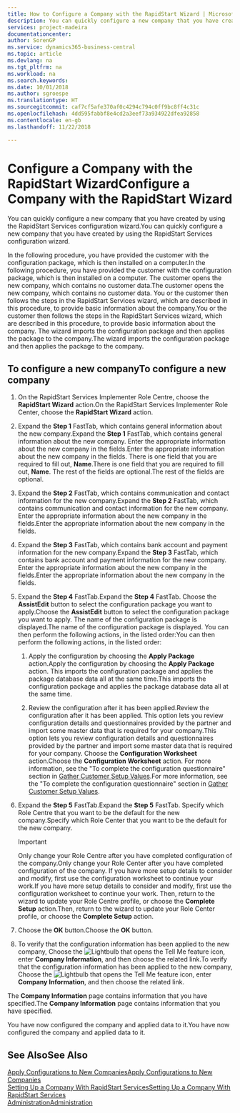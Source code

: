 ```yaml
---
title: How to Configure a Company with the RapidStart Wizard | Microsoft Docs
description: You can quickly configure a new company that you have created by using the RapidStart Services configuration wizard.
services: project-madeira
documentationcenter: 
author: SorenGP
ms.service: dynamics365-business-central
ms.topic: article
ms.devlang: na
ms.tgt_pltfrm: na
ms.workload: na
ms.search.keywords: 
ms.date: 10/01/2018
ms.author: sgroespe
ms.translationtype: HT
ms.sourcegitcommit: caf7cf5afe370af0c4294c794c0ff9bc8ff4c31c
ms.openlocfilehash: 4dd595fabbf8e4cd2a3eef73a934922dfea92858
ms.contentlocale: en-gb
ms.lasthandoff: 11/22/2018

---
```

# <a name="configure-a-company-with-the-rapidstart-wizard"></a><span data-ttu-id="17c79-103">Configure a Company with the RapidStart Wizard</span><span class="sxs-lookup"><span data-stu-id="17c79-103">Configure a Company with the RapidStart Wizard</span></span>
<span data-ttu-id="17c79-104">You can quickly configure a new company that you have created by using the RapidStart Services configuration wizard.</span><span class="sxs-lookup"><span data-stu-id="17c79-104">You can quickly configure a new company that you have created by using the RapidStart Services configuration wizard.</span></span>

<span data-ttu-id="17c79-105">In the following procedure, you have provided the customer with the configuration package, which is then installed on a computer.</span><span class="sxs-lookup"><span data-stu-id="17c79-105">In the following procedure, you have provided the customer with the configuration package, which is then installed on a computer.</span></span> <span data-ttu-id="17c79-106">The customer opens the new company, which contains no customer data.</span><span class="sxs-lookup"><span data-stu-id="17c79-106">The customer opens the new company, which contains no customer data.</span></span> <span data-ttu-id="17c79-107">You or the customer then follows the steps in the RapidStart Services wizard, which are described in this procedure, to provide basic information about the company.</span><span class="sxs-lookup"><span data-stu-id="17c79-107">You or the customer then follows the steps in the RapidStart Services wizard, which are described in this procedure, to provide basic information about the company.</span></span> <span data-ttu-id="17c79-108">The wizard imports the configuration package and then applies the package to the company.</span><span class="sxs-lookup"><span data-stu-id="17c79-108">The wizard imports the configuration package and then applies the package to the company.</span></span>  

## <a name="to-configure-a-new-company"></a><span data-ttu-id="17c79-109">To configure a new company</span><span class="sxs-lookup"><span data-stu-id="17c79-109">To configure a new company</span></span>  
1. <span data-ttu-id="17c79-110">On the RapidStart Services Implementer Role Centre, choose the **RapidStart Wizard** action.</span><span class="sxs-lookup"><span data-stu-id="17c79-110">On the RapidStart Services Implementer Role Center, choose the **RapidStart Wizard** action.</span></span>  
2. <span data-ttu-id="17c79-111">Expand the **Step 1** FastTab, which contains general information about the new company.</span><span class="sxs-lookup"><span data-stu-id="17c79-111">Expand the **Step 1** FastTab, which contains general information about the new company.</span></span> <span data-ttu-id="17c79-112">Enter the appropriate information about the new company in the fields.</span><span class="sxs-lookup"><span data-stu-id="17c79-112">Enter the appropriate information about the new company in the fields.</span></span> <span data-ttu-id="17c79-113">There is one field that you are required to fill out, **Name**.</span><span class="sxs-lookup"><span data-stu-id="17c79-113">There is one field that you are required to fill out, **Name**.</span></span> <span data-ttu-id="17c79-114">The rest of the fields are optional.</span><span class="sxs-lookup"><span data-stu-id="17c79-114">The rest of the fields are optional.</span></span>  
3. <span data-ttu-id="17c79-115">Expand the **Step 2** FastTab, which contains communication and contact information for the new company.</span><span class="sxs-lookup"><span data-stu-id="17c79-115">Expand the **Step 2** FastTab, which contains communication and contact information for the new company.</span></span> <span data-ttu-id="17c79-116">Enter the appropriate information about the new company in the fields.</span><span class="sxs-lookup"><span data-stu-id="17c79-116">Enter the appropriate information about the new company in the fields.</span></span>
4. <span data-ttu-id="17c79-117">Expand the **Step 3** FastTab, which contains bank account and payment information for the new company.</span><span class="sxs-lookup"><span data-stu-id="17c79-117">Expand the **Step 3** FastTab, which contains bank account and payment information for the new company.</span></span> <span data-ttu-id="17c79-118">Enter the appropriate information about the new company in the fields.</span><span class="sxs-lookup"><span data-stu-id="17c79-118">Enter the appropriate information about the new company in the fields.</span></span>  
5. <span data-ttu-id="17c79-119">Expand the **Step 4** FastTab.</span><span class="sxs-lookup"><span data-stu-id="17c79-119">Expand the **Step 4** FastTab.</span></span> <span data-ttu-id="17c79-120">Choose the **AssistEdit** button to select the configuration package you want to apply.</span><span class="sxs-lookup"><span data-stu-id="17c79-120">Choose the **AssistEdit** button to select the configuration package you want to apply.</span></span> <span data-ttu-id="17c79-121">The name of the configuration package is displayed.</span><span class="sxs-lookup"><span data-stu-id="17c79-121">The name of the configuration package is displayed.</span></span> <span data-ttu-id="17c79-122">You can then perform the following actions, in the listed order:</span><span class="sxs-lookup"><span data-stu-id="17c79-122">You can then perform the following actions, in the listed order:</span></span>  

    1. <span data-ttu-id="17c79-123">Apply the configuration by choosing the **Apply Package** action.</span><span class="sxs-lookup"><span data-stu-id="17c79-123">Apply the configuration by choosing the **Apply Package** action.</span></span> <span data-ttu-id="17c79-124">This imports the configuration package and applies the package database data all at the same time.</span><span class="sxs-lookup"><span data-stu-id="17c79-124">This imports the configuration package and applies the package database data all at the same time.</span></span>  

    2. <span data-ttu-id="17c79-125">Review the configuration after it has been applied.</span><span class="sxs-lookup"><span data-stu-id="17c79-125">Review the configuration after it has been applied.</span></span> <span data-ttu-id="17c79-126">This option lets you review configuration details and questionnaires provided by the partner and import some master data that is required for your company.</span><span class="sxs-lookup"><span data-stu-id="17c79-126">This option lets you review configuration details and questionnaires provided by the partner and import some master data that is required for your company.</span></span> <span data-ttu-id="17c79-127">Choose the **Configuration Worksheet** action.</span><span class="sxs-lookup"><span data-stu-id="17c79-127">Choose the **Configuration Worksheet** action.</span></span> <span data-ttu-id="17c79-128">For more information, see the "To complete the configuration questionnaire" section in [Gather Customer Setup Values](admin-gather-customer-setup-values.md).</span><span class="sxs-lookup"><span data-stu-id="17c79-128">For more information, see the "To complete the configuration questionnaire" section in [Gather Customer Setup Values](admin-gather-customer-setup-values.md).</span></span>  

6. <span data-ttu-id="17c79-129">Expand the **Step 5** FastTab.</span><span class="sxs-lookup"><span data-stu-id="17c79-129">Expand the **Step 5** FastTab.</span></span> <span data-ttu-id="17c79-130">Specify which Role Centre that you want to be the default for the new company.</span><span class="sxs-lookup"><span data-stu-id="17c79-130">Specify which Role Center that you want to be the default for the new company.</span></span>  

    > [!IMPORTANT]  
    >  <span data-ttu-id="17c79-131">Only change your Role Centre after you have completed configuration of the company.</span><span class="sxs-lookup"><span data-stu-id="17c79-131">Only change your Role Center after you have completed configuration of the company.</span></span> <span data-ttu-id="17c79-132">If you have more setup details to consider and modify, first use the configuration worksheet to continue your work.</span><span class="sxs-lookup"><span data-stu-id="17c79-132">If you have more setup details to consider and modify, first use the configuration worksheet to continue your work.</span></span> <span data-ttu-id="17c79-133">Then, return to the wizard to update your Role Centre profile, or choose the **Complete Setup** action.</span><span class="sxs-lookup"><span data-stu-id="17c79-133">Then, return to the wizard to update your Role Center profile, or choose the **Complete Setup** action.</span></span>

7. <span data-ttu-id="17c79-134">Choose the **OK** button.</span><span class="sxs-lookup"><span data-stu-id="17c79-134">Choose the **OK** button.</span></span>  
8. <span data-ttu-id="17c79-135">To verify that the configuration information has been applied to the new company, Choose the ![Lightbulb that opens the Tell Me feature](media/ui-search/search_small.png "Tell me what you want to do") icon, enter **Company Information**, and then choose the related link.</span><span class="sxs-lookup"><span data-stu-id="17c79-135">To verify that the configuration information has been applied to the new company, Choose the ![Lightbulb that opens the Tell Me feature](media/ui-search/search_small.png "Tell me what you want to do") icon, enter **Company Information**, and then choose the related link.</span></span>

<span data-ttu-id="17c79-136">The **Company Information** page contains information that you have specified.</span><span class="sxs-lookup"><span data-stu-id="17c79-136">The **Company Information** page contains information that you have specified.</span></span>   

<span data-ttu-id="17c79-137">You have now configured the company and applied data to it.</span><span class="sxs-lookup"><span data-stu-id="17c79-137">You have now configured the company and applied data to it.</span></span>  

## <a name="see-also"></a><span data-ttu-id="17c79-138">See Also</span><span class="sxs-lookup"><span data-stu-id="17c79-138">See Also</span></span>  
[<span data-ttu-id="17c79-139">Apply Configurations to New Companies</span><span class="sxs-lookup"><span data-stu-id="17c79-139">Apply Configurations to New Companies</span></span>](admin-apply-configuration-to-new-companies.md)  
[<span data-ttu-id="17c79-140">Setting Up a Company With RapidStart Services</span><span class="sxs-lookup"><span data-stu-id="17c79-140">Setting Up a Company With RapidStart Services</span></span>](admin-set-up-a-company-with-rapidstart.md)  
[<span data-ttu-id="17c79-141">Administration</span><span class="sxs-lookup"><span data-stu-id="17c79-141">Administration</span></span>](admin-setup-and-administration.md)

